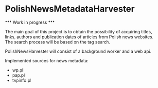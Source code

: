 # PolishNewsMetadataHarvester

*** Work in progress ***

The main goal of this project is to obtain the possibility of acquiring titles, links, authors and publication dates of articles from Polish news websites.
The search process will be based on the tag search.

PolishNewsHarvester will consist of a background worker and a web api.



Implemented sources for news metadata:

* wp.pl
* pap.pl
* tvpinfo.pl
